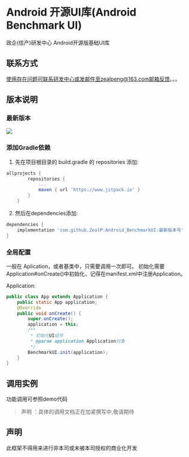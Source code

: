# Android 开源UI库(Android Benchmark UI)

政企(信产)研发中心 Android开源版基础UI库

## 联系方式

使用存在问题可联系研发中心或发邮件至zealpeng@163.com邮箱反馈。。。

## 版本说明
### 最新版本

[![](https://www.jitpack.io/v/ZealP/Android_BenchmarkUI.svg)](https://github.com/ZealP/Android_BenchmarkUI)

<!-- ### Demo下载
[![downloads](https://img.shields.io/badge/downloads-430k-blue.svg)](https://github.com/zhou-you/RxEasyHttp/blob/master/RxEasyHttp-Demo.apk?raw=true) -->

### 添加Gradle依赖

1. 先在项目根目录的 build.gradle 的 repositories 添加:

```gradle
allprojects {
        repositories {
            ...
            maven { url 'https://www.jitpack.io' }
        }
    }
```

2. 然后在dependencies添加:

```gradle
dependencies {
    implementation 'com.github.ZealP:Android_BenchmarkUI:最新版本号'
}
```
### 全局配置

一般在 Aplication，或者基类中，只需要调用一次即可。
初始化需要Application#onCreate()中初始化，记得在manifest.xml中注册Application。

Application:

```java
public class App extends Application {
    public static App application;
    @Override
    public void onCreate() {
        super.onCreate();
        application = this;
        /**
         * 初始化UI组件
         * @param application Application对象
         */
        BenchmarkUI.init(application);
    }
}
```

## 调用实例

功能调用可参照demo代码

>声明 ：具体的调用文档正在加紧撰写中,敬请期待

## 声明

此框架不得用来进行非本司或未被本司授权的商业化开发
